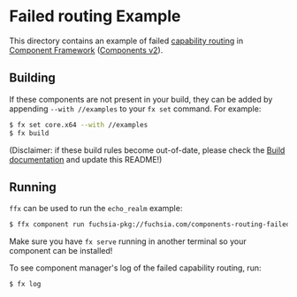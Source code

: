 # Failed routing Example

This directory contains an example of failed [capability
routing][capability-routing] in [Component Framework][cf-intro] ([Components
v2][cfv2]).

## Building

If these components are not present in your build, they can be added by
appending `--with //examples` to your `fx set` command. For example:

```bash
$ fx set core.x64 --with //examples
$ fx build
```

(Disclaimer: if these build rules become out-of-date, please check the
[Build documentation](docs/development/workflows) and update this README!)

## Running

`ffx` can be used to run the `echo_realm` example:

```bash
$ ffx component run fuchsia-pkg://fuchsia.com/components-routing-failed-example#meta/echo_realm.cm
```

Make sure you have `fx serve` running in another terminal so your component can
be installed!

To see component manager's log of the failed capability routing, run:

```bash
$ fx log
```

[capability-routing]: /docs/concepts/components/v2/component_manifests.md#capability-routing
[cf-intro]: /docs/concepts/components/v2/introduction.md
[cfv2]: /docs/glossary.md#components-v2
